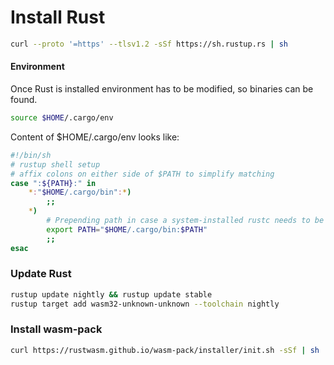 # Install Rust



```bash
curl --proto '=https' --tlsv1.2 -sSf https://sh.rustup.rs | sh
```

#### Environment

Once Rust is installed environment has to be modified, so binaries can be found.

```bash
source $HOME/.cargo/env
```

Content of $HOME/.cargo/env looks like:

```bash
#!/bin/sh
# rustup shell setup
# affix colons on either side of $PATH to simplify matching
case ":${PATH}:" in
    *:"$HOME/.cargo/bin":*)
        ;;
    *)
        # Prepending path in case a system-installed rustc needs to be overridden
        export PATH="$HOME/.cargo/bin:$PATH"
        ;;
esac
```

### Update Rust

```bash
rustup update nightly && rustup update stable
rustup target add wasm32-unknown-unknown --toolchain nightly
```

### Install wasm-pack

```bash
curl https://rustwasm.github.io/wasm-pack/installer/init.sh -sSf | sh
```
